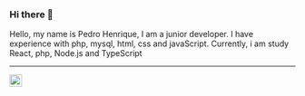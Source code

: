### Hi there 👋

<p align="left">
  Hello, my name is Pedro Henrique, I am a junior developer. I have experience with php, mysql, html, css and javaScript. Currently, i am study React, php,   Node.js and
  TypeScript
</p>

<hr />

<a target="_blank" href="https://www.linkedin.com/in/pedro-henrique-da-silva-008816199">
  <img align="left" alt="LinkdeIN" width="22px" src="https://cdn.jsdelivr.net/npm/simple-icons@v3/icons/linkedin.svg" />
</a>

<!-- 

Here are some ideas to get you started:

- 🔭 I’m currently working on ...
- 🌱 I’m currently learning ...
- 👯 I’m looking to collaborate on ...
- 🤔 I’m looking for help with ...
- 💬 Ask me about ...
- 📫 How to reach me: ...
- 😄 Pronouns: ...
- ⚡ Fun fact: ...
-->
